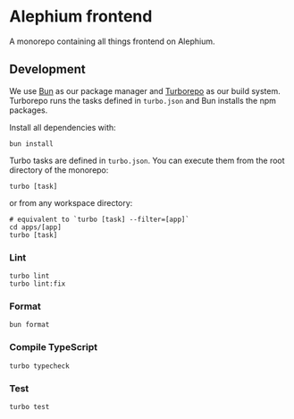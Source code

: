 # Alephium frontend

A monorepo containing all things frontend on Alephium.

## Development

We use [Bun](https://bun.sh/) as our package manager and [Turborepo](https://turbo.build/repo) as our build system. Turborepo runs the tasks defined in `turbo.json` and Bun installs the npm packages.

Install all dependencies with:

```shell
bun install
```

Turbo tasks are defined in `turbo.json`. You can execute them from the root directory of the monorepo:

```shell
turbo [task]
```

or from any workspace directory:

```shell
# equivalent to `turbo [task] --filter=[app]`
cd apps/[app]
turbo [task]
```

### Lint

```shell
turbo lint
turbo lint:fix
```

### Format

```shell
bun format
```

### Compile TypeScript

```shell
turbo typecheck
```

### Test

```shell
turbo test
```
